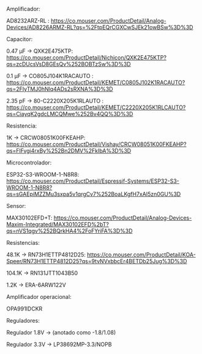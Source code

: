 Amplificador:

AD8232ARZ-RL : https://co.mouser.com/ProductDetail/Analog-Devices/AD8226ARMZ-RL?qs=%2FtpEQrCGXCwSJEk21owBSw%3D%3D 

Capacitor:

0.47 µF → QXK2E475KTP: https://co.mouser.com/ProductDetail/Nichicon/QXK2E475KTP?qs=zcDUcsVsD8GEsQv%252BOBTzSw%3D%3D

0.1 µF → CO805J104K1RACAUTO : https://co.mouser.com/ProductDetail/KEMET/C0805J102K1RACAUTO?qs=2FIyTMJ0hNlq4ADs2sRXNA%3D%3D

2.35 pF → 80-C2220X205K1RLAUTO : https://co.mouser.com/ProductDetail/KEMET/C2220X205K1RLCAUTO?qs=CiayqK2gdcLMCQMwe%252Bv4QQ%3D%3D 

Resistencia:

1K → CRCW08051K00FKEAHP: https://co.mouser.com/ProductDetail/Vishay/CRCW08051K00FKEAHP?qs=FlFvgi4rxBy%252Bn2DMV%2FkIbA%3D%3D 

Microcontrolador:

ESP32-S3-WROOM-1-N8R8: https://co.mouser.com/ProductDetail/Espressif-Systems/ESP32-S3-WROOM-1-N8R8?qs=sGAEpiMZZMu3sxpa5v1qrgCv7%252BoaLKgfH7xAI5zn0GU%3D

Sensor:

MAX30102EFD+T: https://co.mouser.com/ProductDetail/Analog-Devices-Maxim-Integrated/MAX30102EFD%2bT?qs=nVS1qgv%252BQrkHA4%2FoFYriFA%3D%3D

Resistencias:

48.1K → RN73H1ETTP4812D25: https://co.mouser.com/ProductDetail/KOA-Speer/RN73H1ETTP4812D25?qs=9tvNVxbbcEr4BETDb25Jug%3D%3D


104.1K → RN131JTT1043B50

1.2K → ERA-6ARW122V

Amplificador operacional:

OPA991IDCKR

Reguladores:

Regulador 1.8V → (anotado como -1.8/1.08)

Regulador 3.3V → LP38692MP-3.3/NOPB
